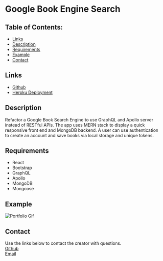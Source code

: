 # Google Book Engine Search

## Table of Contents:
- [Links](#links)
- [Description](#description)
- [Requirements](#requirements)
- [Example](#example)
- [Contact](#contact)

## Links
- [Github](https://github.com/heintze11/book-search-engine-mern)
- [Heroku Deployment](https://obscure-oasis-36014.herokuapp.com/)

## Description
Refactor a Google Book Search Engine to use GraphQL and Apollo server instead of RESTful APIs. The app uses MERN stack to display a quick responsive front end and MongoDB backend. A user can use authentication to create an account and save books via local storage and unique tokens. 

## Requirements
- React
- Bootstrap
- GraphQL
- Apollo
- MongoDB
- Mongoose

## Example
![Portfolio Gif](assets/book-search-example.gif)

## Contact
Use the links below to contact the creator with questions.  
  [Github](https://github.com/heintze11)  
  [Email](mailto:levi.heintzelman@gmail.com)